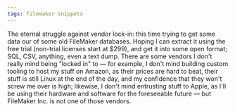 ```yaml
---
tags: filemaker snippets
---
```


The eternal struggle against vendor lock-in: this time trying to get some data our of some old FileMaker databases. Hoping I can extract it using the free trial (non-trial licenses start at \$299), and get it into some open format; SQL, CSV, anything, even a text dump. There are some vendors I don't really mind being "locked in" to — for example, I don't mind building custom tooling to host my stuff on Amazon, as their prices are hard to beat, their stuff is still Linux at the end of the day, and my confidence that they won't screw me over is high; likewise, I don't mind entrusting stuff to Apple, as I'll be using their hardware and software for the foreseeable future — but FileMaker Inc. is not one of those vendors.
